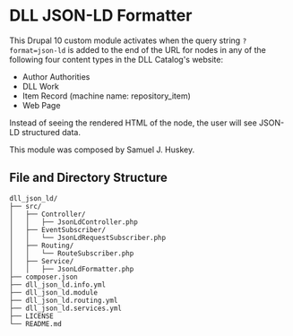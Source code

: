 # DLL JSON-LD Formatter

This Drupal 10 custom module activates when the query string `?format=json-ld` is added to the end of the URL for nodes in any 
of the following four content types in the DLL Catalog's website:

- Author Authorities
- DLL Work
- Item Record (machine name: repository_item)
- Web Page

Instead of seeing the rendered HTML of the node, the user will see JSON-LD structured data.

This module was composed by Samuel J. Huskey.

## File and Directory Structure

```text
dll_json_ld/
├── src/
│   ├── Controller/
│   │   ├── JsonLdController.php
│   ├── EventSubscriber/
│   │   └── JsonLdRequestSubscriber.php
│   ├── Routing/
│   │   └── RouteSubscriber.php
│   ├── Service/
│   │   ├── JsonLdFormatter.php
├── composer.json
├── dll_json_ld.info.yml
├── dll_json_ld.module
├── dll_json_ld.routing.yml
├── dll_json_ld.services.yml
├── LICENSE
└── README.md
```
